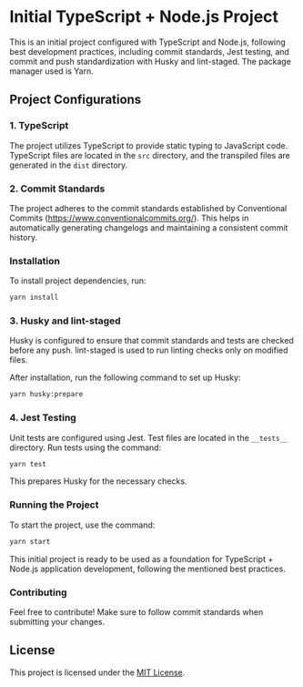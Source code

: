 # Initial TypeScript + Node.js Project

This is an initial project configured with TypeScript and Node.js, following best development practices, including commit standards, Jest testing, and commit and push standardization with Husky and lint-staged. The package manager used is Yarn.

## Project Configurations

### 1. TypeScript

The project utilizes TypeScript to provide static typing to JavaScript code. TypeScript files are located in the `src` directory, and the transpiled files are generated in the `dist` directory.

### 2. Commit Standards

The project adheres to the commit standards established by Conventional Commits (https://www.conventionalcommits.org/). This helps in automatically generating changelogs and maintaining a consistent commit history.

### Installation

To install project dependencies, run:

```bash
yarn install
```

### 3. Husky and lint-staged

Husky is configured to ensure that commit standards and tests are checked before any push. lint-staged is used to run linting checks only on modified files.

After installation, run the following command to set up Husky:

```bash
yarn husky:prepare
```

### 4. Jest Testing

Unit tests are configured using Jest. Test files are located in the `__tests__` directory. Run tests using the command:

```bash
yarn test
```

This prepares Husky for the necessary checks.

### Running the Project

To start the project, use the command:

```bash
yarn start
```

This initial project is ready to be used as a foundation for TypeScript + Node.js application development, following the mentioned best practices.

### Contributing

Feel free to contribute! Make sure to follow commit standards when submitting your changes.

## License

This project is licensed under the [MIT License](LICENSE).
